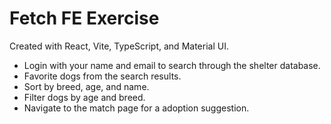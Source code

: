 # Fetch FE Exercise

Created with React, Vite, TypeScript, and Material UI.

- Login with your name and email to search through the shelter database.
- Favorite dogs from the search results.
- Sort by breed, age, and name.
- Filter dogs by age and breed.
- Navigate to the match page for a adoption suggestion.
